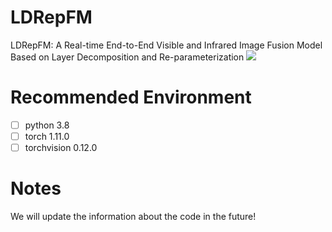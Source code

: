 # LDRepFM
LDRepFM: A Real-time End-to-End Visible and Infrared Image Fusion Model Based on Layer Decomposition and Re-parameterization
<img src="/assets/figure_1.png"/>
# Recommended Environment
 - [ ] python  3.8
 - [ ] torch  1.11.0
 - [ ] torchvision 0.12.0
# Notes
We will update the information about the code in the future!

